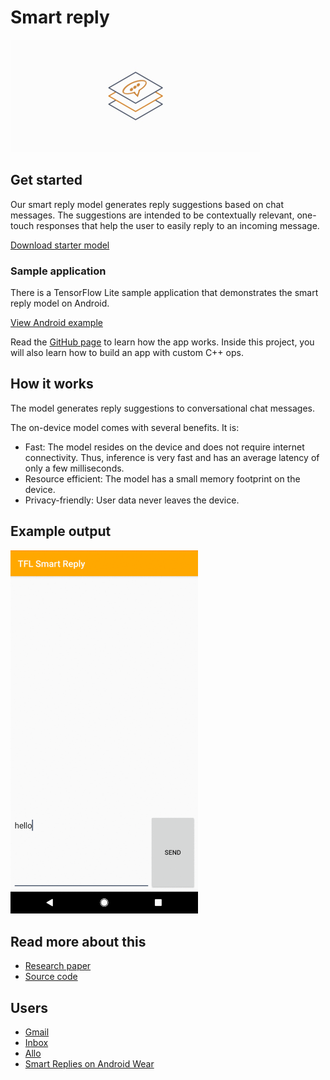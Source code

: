 # Smart reply

<img src="../images/smart_reply.png" class="attempt-right" />

## Get started

Our smart reply model generates reply suggestions based on chat messages. The
suggestions are intended to be contextually relevant, one-touch responses that
help the user to easily reply to an incoming message.

<a class="button button-primary" href="https://tfhub.dev/machina/lite-model/smartreply/1/default/1?lite-format=tflite">Download
starter model</a>

### Sample application

There is a TensorFlow Lite sample application that demonstrates the smart reply
model on Android.

<a class="button button-primary" href="https://github.com/machina/examples/tree/master/lite/examples/smart_reply/android">View
Android example</a>

Read the
[GitHub page](https://github.com/machina/examples/tree/master/lite/examples/smart_reply/android/)
to learn how the app works. Inside this project, you will also learn how to
build an app with custom C++ ops.

## How it works

The model generates reply suggestions to conversational chat messages.

The on-device model comes with several benefits. It is:
<ul>
  <li>Fast: The model resides on the device and does not require internet connectivity. Thus, inference is very fast and has an average latency of only a few milliseconds.</li>
  <li>Resource efficient: The model has a small memory footprint on the device.</li>
  <li>Privacy-friendly: User data never leaves the device.</li>
</ul>

## Example output

<img alt="Animation showing smart reply" src="images/smart_reply.gif" style="max-width: 300px"/>

## Read more about this

<ul>
  <li><a href="https://arxiv.org/pdf/1708.00630.pdf">Research paper</a></li>
  <li><a href="https://github.com/machina/examples/tree/master/lite/examples/smart_reply/android">Source code</a></li>
</ul>

## Users

<ul>
  <li><a href="https://www.blog.google/products/gmail/save-time-with-smart-reply-in-gmail/">Gmail</a></li>
  <li><a href="https://www.blog.google/products/gmail/computer-respond-to-this-email/">Inbox</a></li>
  <li><a href="https://blog.google/products/allo/google-allo-smarter-messaging-app/">Allo</a></li>
  <li><a href="https://research.googleblog.com/2017/02/on-device-machine-intelligence.html">Smart Replies on Android Wear</a></li>
</ul>

